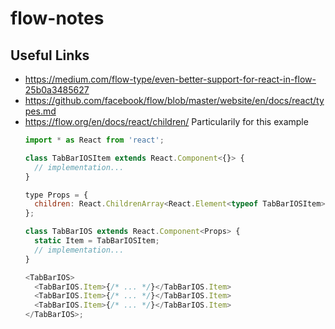 # flow-notes

## Useful Links

* <https://medium.com/flow-type/even-better-support-for-react-in-flow-25b0a3485627>
* <https://github.com/facebook/flow/blob/master/website/en/docs/react/types.md> 
* <https://flow.org/en/docs/react/children/>
    Particularily for this example
    ```js
    import * as React from 'react';

    class TabBarIOSItem extends React.Component<{}> {
      // implementation...
    }

    type Props = {
      children: React.ChildrenArray<React.Element<typeof TabBarIOSItem>>,
    };

    class TabBarIOS extends React.Component<Props> {
      static Item = TabBarIOSItem;
      // implementation...
    }

    <TabBarIOS>
      <TabBarIOS.Item>{/* ... */}</TabBarIOS.Item>
      <TabBarIOS.Item>{/* ... */}</TabBarIOS.Item>
      <TabBarIOS.Item>{/* ... */}</TabBarIOS.Item>
    </TabBarIOS>;
    ```
